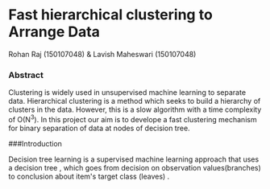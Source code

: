 # Fast hierarchical clustering to Arrange Data
Rohan Raj (150107048) & Lavish Maheswari (150107048)
### Abstract
Clustering is widely used in unsupervised machine learning to separate data. Hierarchical clustering
is a method which seeks to build a hierarchy of clusters in the data. However, this is a slow algorithm with a 
time complexity of O(N<sup>3</sup>). In this project our aim is to develope a fast clustering mechanism 
for binary separation of data at nodes of decision tree.

###Introduction

Decision tree learning is a supervised machine learning approach that uses a decision tree , which goes from decision on observation values(branches)
to conclusion about item's target class (leaves) . 